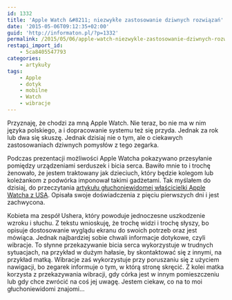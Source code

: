 ```yaml
---
id: 1332
title: 'Apple Watch &#8211; niezwykłe zastosowanie dziwnych rozwiązań'
date: '2015-05-06T09:12:35+02:00'
guid: 'http://informaton.pl/?p=1332'
permalink: /2015/05/06/apple-watch-niezwykle-zastosowanie-dziwnych-rozwiazan/
restapi_import_id:
    - 5ca8405547793
categories:
    - artykuły
tags:
    - Apple
    - dotyk
    - mobilne
    - Watch
    - wibracje
---
```


Przyznaję, że chodzi za mną Apple Watch. Nie teraz, bo nie ma w nim języka polskiego, a i dopracowanie systemu też się przyda. Jednak za rok lub dwa się skuszę. Jednak dzisiaj nie o tym, ale o ciekawych zastosowaniach dziwnych pomysłów z tego zegarka.

Podczas prezentacji możliwości Apple Watcha pokazywano przesyłanie pomiędzy urządzeniami serduszek i bicia serca. Bawiło mnie to i trochę żenowało, że jestem traktowany jak dzieciuch, który będzie kolegom lub koleżankom z podwórka imponował takimi gadżetami. Tak myślałem do dzisiaj, do przeczytania [artykułu głuchoniewidomej właścicielki Apple Watcha z USA](http://www.mollywatt.com/blog/entry/my-apple-watch-after-5-days). Opisała swoje doświadczenia z pięciu pierwszych dni i jest zachwycona.

Kobieta ma zespół Ushera, który powoduje jednoczesne uszkodzenie wzroku i słuchu. Z tekstu wnioskuję, że trochę widzi i trochę słyszy, bo opisuje dostosowanie wyglądu ekranu do swoich potrzeb oraz jest mówiąca. Jednak najbardziej sobie chwali informacje dotykowe, czyli wibracje. To słynne przekazywanie bicia serca wykorzystuje w trudnych sytuacjach, na przykład w dużym hałasie, by skontaktować się z innymi, na przykład matką. Wibracje zaś wykorzystuje przy poruszaniu się z użyciem nawigacji, bo zegarek informuje o tym, w którą stronę skręcić. Z kolei matka korzysta z przekazywania wibracji, gdy córka jest w innym pomieszczeniu lub gdy chce zwrócić na coś jej uwagę. Jestem ciekaw, co na to moi głuchoniewidomi znajomi…
